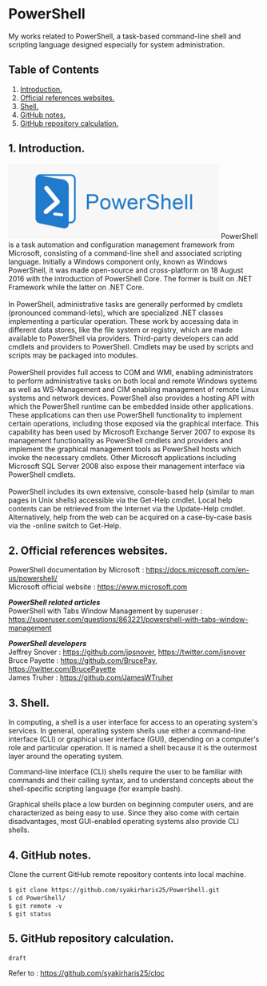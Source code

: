 # PowerShell
My works related to PowerShell, a task-based command-line shell and scripting language designed especially for system administration.

## Table of Contents
1. [Introduction.](#introduction)
2. [Official references websites.](#references)
3. [Shell.](#shell)
4. [GitHub notes.](#github)
5. [GitHub repository calculation.](#calculation)

<a name="introduction"></a>
## 1. Introduction.
<img src="powershell.png" height="150"> 
PowerShell is a task automation and configuration management framework from Microsoft, consisting of a command-line shell and associated scripting language. Initially a Windows component only, known as Windows PowerShell, it was made open-source and cross-platform on 18 August 2016 with the introduction of PowerShell Core. The former is built on .NET Framework while the latter on .NET Core.
<br /><br />
In PowerShell, administrative tasks are generally performed by cmdlets (pronounced command-lets), which are specialized .NET classes implementing a particular operation. These work by accessing data in different data stores, like the file system or registry, which are made available to PowerShell via providers. Third-party developers can add cmdlets and providers to PowerShell. Cmdlets may be used by scripts and scripts may be packaged into modules.
<br /><br />
PowerShell provides full access to COM and WMI, enabling administrators to perform administrative tasks on both local and remote Windows systems as well as WS-Management and CIM enabling management of remote Linux systems and network devices. PowerShell also provides a hosting API with which the PowerShell runtime can be embedded inside other applications. These applications can then use PowerShell functionality to implement certain operations, including those exposed via the graphical interface. This capability has been used by Microsoft Exchange Server 2007 to expose its management functionality as PowerShell cmdlets and providers and implement the graphical management tools as PowerShell hosts which invoke the necessary cmdlets. Other Microsoft applications including Microsoft SQL Server 2008 also expose their management interface via PowerShell cmdlets.
<br /><br />
PowerShell includes its own extensive, console-based help (similar to man pages in Unix shells) accessible via the Get-Help cmdlet. Local help contents can be retrieved from the Internet via the Update-Help cmdlet. Alternatively, help from the web can be acquired on a case-by-case basis via the -online switch to Get-Help.

<a name="references"></a>
## 2. Official references websites.
PowerShell documentation by Microsoft : https://docs.microsoft.com/en-us/powershell/ <br />
Microsoft official website : https://www.microsoft.com <br />

**_PowerShell related articles_**<br />
PowerShell with Tabs Window Management by superuser : https://superuser.com/questions/863221/powershell-with-tabs-window-management

**_PowerShell developers_** <br />
Jeffrey Snover : https://github.com/jpsnover, https://twitter.com/jsnover <br />
Bruce Payette : https://github.com/BrucePay, https://twitter.com/BrucePayette <br />
James Truher : https://github.com/JamesWTruher <br />

<a name="shell"></a>
## 3. Shell.
In computing, a shell is a user interface for access to an operating system's services. In general, operating system shells use either a command-line interface (CLI) or graphical user interface (GUI), depending on a computer's role and particular operation. It is named a shell because it is the outermost layer around the operating system.

Command-line interface (CLI) shells require the user to be familiar with commands and their calling syntax, and to understand concepts about the shell-specific scripting language (for example bash).

Graphical shells place a low burden on beginning computer users, and are characterized as being easy to use. Since they also come with certain disadvantages, most GUI-enabled operating systems also provide CLI shells.
 
<a name="github"></a>
## 4. GitHub notes.
Clone the current GitHub remote repository contents into local machine.
```
$ git clone https://github.com/syakirharis25/PowerShell.git
$ cd PowerShell/
$ git remote -v
$ git status
```

<a name="calculation"></a>
## 5. GitHub repository calculation.
```
draft
```
Refer to : https://github.com/syakirharis25/cloc
